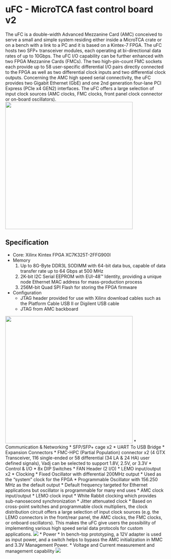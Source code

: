# uFC - MicroTCA fast control board v2

The uFC is a double-width Advanced Mezzanine Card (AMC) conceived to serve a small and simple system residing either inside a MicroTCA crate or on a bench with a link to a PC and it is based on a Kintex-7 FPGA. The uFC hosts two SFP+ transceiver modules, each operating at bi-directional data rates of up to 10Gbps. The uFC I/O capability can be further enhanced with two FPGA Mezzanine Cards (FMCs). The two high-pin-count FMC sockets each provide up to 58 user-specific differential I/O pairs directly connected to the FPGA as well as two differential clock inputs and two differential clock outputs. Concerning the AMC high speed serial connectivity, the uFC provides two Gigabit Ethernet (GbE) and one 2nd generation four-lane PCI Express (PCIe x4 GEN2) interfaces. The uFC offers a large selection of input clock sources (AMC clocks, FMC clocks, front panel clock connector or on-board oscillators).
<img src="/readme/uFCv2.jpg" width="400px">

## Specification

* Core: Xilinx Kintex FPGA XC7K325T-2FFG900I
* Memory
  1. Up to 8G-Byte DDR3L SODIMM with 64-bit data bus, capable of data transfer rate up to 64 Gbps at 500 MHz
  2. 2K-bit I2C Serial EEPROM with EUI-48™ Identity, providing a unique node Ethernet MAC address for mass-production process
  3. 256M-bit Quad SPI Flash for storing the FPGA firmware
* Configuration
  * JTAG header provided for use with Xilinx download cables such as the Platform Cable USB II or Digilent USB cable
  * JTAG from AMC backboard 
<img src="/readme/jtag.jpg" width="400px">
* Communication & Networking
  * SFP/SFP+ cage x2
  * UART To USB Bridge
  * Expansion Connectors
    * FMC-HPC (Partial Population) connector x2 (4 GTX Transceiver, 116 single-ended or 58 differential (34 LA & 24 HA) user defined signals), Vadj can be selected to support 1.8V, 2.5V, or 3.3V
  * Control & I/O
    * 8x DIP Switches
    * FAN Header (2 I/O)
    * LEMO input/output x2
* Clocking
  * Fixed Oscillator with differential 200MHz output
    * Used as the “system” clock for the FPGA
  * Programmable Oscillator with 156.250 MHz as the default output
    * Default frequency targeted for Ethernet applications but oscillator is programmable for many end uses
  * AMC clock input/output
  * LEMO clock input
  * White Rabbit clocking which provides sub-nanosecond synchronization
  * Jitter attenuated clock
    * Based on cross-point switches and programmable clock multipliers, the clock distribution circuit offers a large selection of input clock sources (e.g. the LEMO connectors in the front/rear panel, the AMC clocks, the FMC clocks, or onboard oscillators). This makes the uFC give users the possibility of implementing various high speed serial data protocols for custom applications.
<img src="/readme/clocking.jpg">
* Power
  * In bench-top prototyping, a 12V adapter is used as input power, and a switch helps to bypass the AMC initialization in MMC and 3.3V Management Power.
  * Voltage and Current measurement and management capability
<img src="/readme/power.jpg">